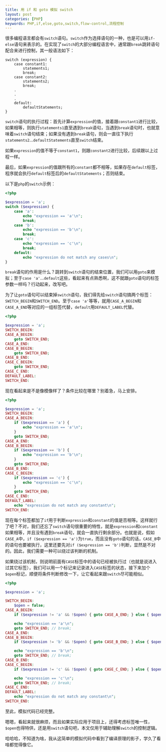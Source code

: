 ```yaml
---
title: 用 if 和 goto 模拟 switch
layout: post
categories: [PHP]
keywords: PHP,if,else,goto,switch,flow-control,流程控制
---
```


很多编程语言都会有`switch`语句。`switch`作为选择语句的一种，也是可以用`if-else`语句来表示的。在实现了`switch`的大部分编程语言中，通常跟`break`跳转语句配合来进行控制，其一般语法如下：

```
switch (expression) {
    case constant1:
        statements1;
        break;
    case constant2:
        statements2;
        break;
    .
    .
    .
    default:
        defaultStatements;
}
```

`switch`语句的执行过程：首先计算`expression`的值，接着跟`constant1`进行比较，如果相等，则执行`statements1`直至遇到`break`语句，当遇到`break`语句时，也就意味着`switch`语句结束；如果没有遇到`break`语句，则会一直往下执行`statements2`...`defaultStatements`直至`switch`结束。

如果`expression`的值不等于`constant1`，则跟`constant2`进行比较，后续跟以上过程一样。

最后，如果`expression`的值跟所有的`constant`都不相等，如果存在`default`标签，程序就会执行`default`标签后的`defaultStatements`；否则结束。

以下是`php`的`switch`示例：

```php
<?php

$expression = 'a';
switch ($expression) {
    case 'a':
        echo "expression == 'a'\n";
        break;
    case 'b':
        echo "expression == 'b'\n";
        break;
    case 'c':
        echo "expression == 'c'\n";
        break;
    default:
        echo "expression do not match any cases\n";
}
```

`break`语句的作用是什么？跳转到`switch`语句的结束位置，我们可以用`goto`来模拟；至于`case 'a'`...`default`这些，看起来有点熟悉啊，这不就跟`goto`语句的标签参数一样吗？行动起来，改写吧。

为了让`goto`语句可以结束掉`switch`语句，我们得先给`switch`语句搞两个标签：`SWITCH_BEGIN`和`SWITCH_END`。至于`case 'a'`等等，就用`CASE_A_BEGIN`和`CASE_A_END`等对应的一组标签代替，`default`用`DEFAULT_LABEL`代替。

```php
<?php

$expression = 'a';
SWITCH_BEGIN:
CASE_A_BEGIN:
    goto SWITCH_END;
CASE_A_END:
CASE_B_BEGIN:
    goto SWITCH_END;
CASE_B_END:
CASE_C_BEGIN:
    goto SWITCH_END;
CASE_C_END:
DEFAULT_LABEL:
SWITCH_END:
```

现在看起来是不是像模像样了？条件比较在哪里？别着急，马上安排。

```php
<?php

$expression = 'a';
SWITCH_BEGIN:
CASE_A_BEGIN:
    if ($expression == 'a') {
        echo "expression == 'a'\n";
    }
    goto SWITCH_END;
CASE_A_END:
CASE_B_BEGIN:
    if ($expression == 'b') {
        echo "expression == 'b'\n";
    }
    goto SWITCH_END;
CASE_B_END:
CASE_C_BEGIN:
    if ($expression == 'c') {
        echo "expression == 'c'\n";
    }
    goto SWITCH_END;
CASE_C_END:
DEFAULT_LABEL:
    echo "expression do not match any constant\n";
SWITCH_END:
```

现在每个标签都加了`if`用于判断`expression`和`constant`的值是否相等。这样就行了吧？不对，我们还忘了`switch`语句很重要的特性，就是`expression`和`constant`如果相等，并且没有遇到`break`语句，就会一直执行剩余部分。也就是说，假如`CASE_A`中，`if ($expression == 'a')`为`true`，而且没有`goto`语句的话，`CASE_B`中的语句也要被执行，这里还要先对`if ($expression == 'b')`判断，显然是不对的。因此，我们需要一种可以绕过该判断的机制。

如果绕过该机制，则说明前面有`CASE`标签中的语句已经被执行过（也就是说进入过其它标签），我们可以用一个标记来记录进入`CASE`标签的状态，接下来加个`$open`标记，顺便将条件判断修改一下，让它看起来跟`switch`尽可能相似。

```php
<?php

$expression = 'a';

SWITCH_BEGIN:
    $open = false;
CASE_A_BEGIN:
    if ($expression != 'a' && !$open) { goto CASE_A_END; } else { $open = true; }

    echo "expression == 'a'\n";
    goto SWITCH_END; // break;
CASE_A_END:
CASE_B_BEGIN:
    if ($expression != 'b' && !$open) { goto CASE_B_END; } else { $open = true; }

    echo "expression == 'b'\n";
    goto SWITCH_END; // break;
CASE_B_END:
CASE_C_BEGIN:
    if ($expression != 'c' && !$open) { goto CASE_C_END; } else { $open = true; }

    echo "expression == 'c'\n";
    goto SWITCH_END; // break;
CASE_C_END:
DEFAULT_LABEL:
    echo "expression do not match any constant\n";
SWITCH_END:
```

至此，模拟代码已经完整。

嗯嗯，看起来就很麻烦，而且如果实际应用于项目上，还得考虑标签唯一性，`$open`也得特供，还是用`switch`语句吧，本文仅用于辅助理解`switch`的控制逻辑。

哈哈哈，不知道为啥，我从这简单的模拟代码中看到了编译原理的影子，学久了看啥都觉得像它。